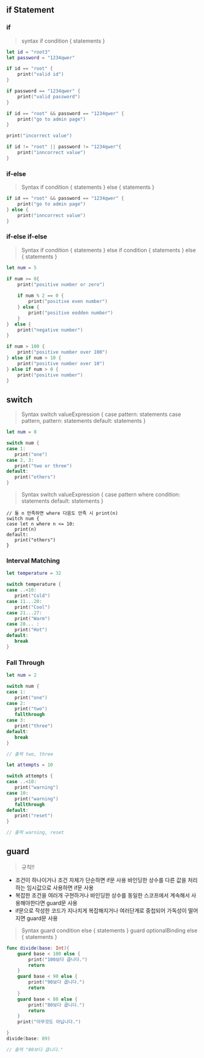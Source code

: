 ## if Statement
### if

> syntax
if condition {
   statements
}

```swift
let id = "root3"
let password = "1234qwer"

if id == "root" {
    print("valid id")
}

if password == "1234qwer" { 
    print("valid password")
}

if id == "root" && password == "1234qwer" {
    print("go to admin page")
}

print("incorrect value")

if id != "root" || password != "1234qwer"{
    print("inncorrect value")
}
```

### if-else
> Syntax
if condition {
   statements
} else {
   statements
}

```swift
if id == "root" && password == "1234qwer" {
    print("go to admin page")
} else {
    print("inncorrect value")
}
```

### if-else if-else
> Syntax
if condition {
   statements
} else if condition {
   statements
} else {
   statements
}

```swift
let num = 5

if num >= 0{
    print("positive number or zero")
    
    if num % 2 == 0 {
        print("positive even number")
    } else {
        print("positive eodden number")
    }
}  else {
    print("negative number")
}

if num > 100 {
    print("positive number over 100")
} else if num > 10 {
    print("positive number over 10")
} else if num > 0 {
    print("positive number")
}
```


## switch
> Syntax
switch valueExpression {
case pattern:
    statements
case pattern, pattern:
    statements
default:
    statements
}

```swift
let num = 8

switch num {
case 1:
   print("one")
case 2, 3:
   print("two or three")
default:
   print("others")
}
```

> Syntax
switch valueExpression {
case pattern where condition:
   statements
default:
   statements
}

```swfit
// 둘 n 만족하면 where 다음도 만족 시 print(n)
switch num {
case let n where n <= 10:
   print(n)
default:
   print("others")
}
```

### lnterval Matching
```swift
let temperature = 32

switch temperature {
case ..<10:
   print("Cold")
case 11...20:
   print("Cool")
case 21...27:
   print("Warm")
case 28... :
   print("Hot")
default:
   break
}
```

### Fall Through
```swift
let num = 2

switch num {
case 1:
   print("one")
case 2:
   print("two")
   fallthrough
case 3:
   print("three")
default:
   break
}

// 출력 two, three

let attempts = 10

switch attempts {
case ..<10:
   print("warning")
case 10:
   print("warning")
   fallthrough
default:
   print("reset")
}

// 출력 warning, reset
```

## guard
> 규칙!!
 - 조건이 하나이거나 조건 자체가 단순하면 if문 사용
 바인딩한 상수를 다른 값을 처리하는 임시값으로 사용하면 if문 사용
 - 복잡한 조건을 여러개 구현하거나 바인딩한 상수를 동일한 스코프에서 계속해서 사용해야한다면 guard문 사용
 - if문으로 작성한 코드가 지나치게 복잡해지거나 여러단계로 중첩되어 가독성이 떨어지면 guard문 사용

> Syntax
guard condition else {
   statements
}
guard optionalBinding else {
   statements
}


```swift
func divide(base: Int){
    guard base < 100 else {
        print("100보다 큽니다.")
        return
    }
    guard base < 90 else {
        print("90보다 큽니다.")
        return
    }
    guard base < 80 else {
        print("80보다 큽니다.")
        return
    }
    print("아무것도 아닙니다.")

}
divide(base: 89)

// 출력 "80보다 큽니다."
```
